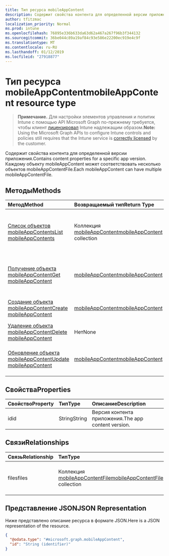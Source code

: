 ```yaml
---
title: Тип ресурса mobileAppContent
description: Содержит свойства контента для определенной версии приложения. Каждому объекту mobileAppContent может соответствовать несколько объектов mobileAppContentFile.
author: tfitzmac
localization_priority: Normal
ms.prod: intune
ms.openlocfilehash: 76895e336b633da63d62a467a267f96b3f344132
ms.sourcegitcommit: 36be044c89a19af84c93e586e22200ec919e4c9f
ms.translationtype: MT
ms.contentlocale: ru-RU
ms.lasthandoff: 01/12/2019
ms.locfileid: "27918877"
---
```

# <a name="mobileappcontent-resource-type"></a><span data-ttu-id="ebfed-104">Тип ресурса mobileAppContent</span><span class="sxs-lookup"><span data-stu-id="ebfed-104">mobileAppContent resource type</span></span>

> <span data-ttu-id="ebfed-105">**Примечание.** Для настройки элементов управления и политик Intune с помощью API Microsoft Graph по-прежнему требуется, чтобы клиент [лицензировал](https://go.microsoft.com/fwlink/?linkid=839381) Intune надлежащим образом.</span><span class="sxs-lookup"><span data-stu-id="ebfed-105">**Note:** Using the Microsoft Graph APIs to configure Intune controls and policies still requires that the Intune service is [correctly licensed](https://go.microsoft.com/fwlink/?linkid=839381) by the customer.</span></span>

<span data-ttu-id="ebfed-106">Содержит свойства контента для определенной версии приложения.</span><span class="sxs-lookup"><span data-stu-id="ebfed-106">Contains content properties for a specific app version.</span></span> <span data-ttu-id="ebfed-107">Каждому объекту mobileAppContent может соответствовать несколько объектов mobileAppContentFile.</span><span class="sxs-lookup"><span data-stu-id="ebfed-107">Each mobileAppContent can have multiple mobileAppContentFile.</span></span>
## <a name="methods"></a><span data-ttu-id="ebfed-108">Методы</span><span class="sxs-lookup"><span data-stu-id="ebfed-108">Methods</span></span>
|<span data-ttu-id="ebfed-109">Метод</span><span class="sxs-lookup"><span data-stu-id="ebfed-109">Method</span></span>|<span data-ttu-id="ebfed-110">Возвращаемый тип</span><span class="sxs-lookup"><span data-stu-id="ebfed-110">Return Type</span></span>|<span data-ttu-id="ebfed-111">Описание</span><span class="sxs-lookup"><span data-stu-id="ebfed-111">Description</span></span>|
|:---|:---|:---|
|[<span data-ttu-id="ebfed-112">Список объектов mobileAppContents</span><span class="sxs-lookup"><span data-stu-id="ebfed-112">List mobileAppContents</span></span>](../api/intune-apps-mobileappcontent-list.md)|<span data-ttu-id="ebfed-113">Коллекция [mobileAppContent](../resources/intune-apps-mobileappcontent.md)</span><span class="sxs-lookup"><span data-stu-id="ebfed-113">[mobileAppContent](../resources/intune-apps-mobileappcontent.md) collection</span></span>|<span data-ttu-id="ebfed-114">Список свойств и связей объектов [mobileAppContent](../resources/intune-apps-mobileappcontent.md).</span><span class="sxs-lookup"><span data-stu-id="ebfed-114">List properties and relationships of the [mobileAppContent](../resources/intune-apps-mobileappcontent.md) objects.</span></span>|
|[<span data-ttu-id="ebfed-115">Получение объекта mobileAppContent</span><span class="sxs-lookup"><span data-stu-id="ebfed-115">Get mobileAppContent</span></span>](../api/intune-apps-mobileappcontent-get.md)|[<span data-ttu-id="ebfed-116">mobileAppContent</span><span class="sxs-lookup"><span data-stu-id="ebfed-116">mobileAppContent</span></span>](../resources/intune-apps-mobileappcontent.md)|<span data-ttu-id="ebfed-117">Чтение свойств и связей объекта [mobileAppContent](../resources/intune-apps-mobileappcontent.md).</span><span class="sxs-lookup"><span data-stu-id="ebfed-117">Read properties and relationships of the [mobileAppContent](../resources/intune-apps-mobileappcontent.md) object.</span></span>|
|[<span data-ttu-id="ebfed-118">Создание объекта mobileAppContent</span><span class="sxs-lookup"><span data-stu-id="ebfed-118">Create mobileAppContent</span></span>](../api/intune-apps-mobileappcontent-create.md)|[<span data-ttu-id="ebfed-119">mobileAppContent</span><span class="sxs-lookup"><span data-stu-id="ebfed-119">mobileAppContent</span></span>](../resources/intune-apps-mobileappcontent.md)|<span data-ttu-id="ebfed-120">Создание объекта [mobileAppContent](../resources/intune-apps-mobileappcontent.md).</span><span class="sxs-lookup"><span data-stu-id="ebfed-120">Create a new [mobileAppContent](../resources/intune-apps-mobileappcontent.md) object.</span></span>|
|[<span data-ttu-id="ebfed-121">Удаление объекта mobileAppContent</span><span class="sxs-lookup"><span data-stu-id="ebfed-121">Delete mobileAppContent</span></span>](../api/intune-apps-mobileappcontent-delete.md)|<span data-ttu-id="ebfed-122">Нет</span><span class="sxs-lookup"><span data-stu-id="ebfed-122">None</span></span>|<span data-ttu-id="ebfed-123">Удаляет объект [mobileAppContent](../resources/intune-apps-mobileappcontent.md).</span><span class="sxs-lookup"><span data-stu-id="ebfed-123">Deletes a [mobileAppContent](../resources/intune-apps-mobileappcontent.md).</span></span>|
|[<span data-ttu-id="ebfed-124">Обновление объекта mobileAppContent</span><span class="sxs-lookup"><span data-stu-id="ebfed-124">Update mobileAppContent</span></span>](../api/intune-apps-mobileappcontent-update.md)|[<span data-ttu-id="ebfed-125">mobileAppContent</span><span class="sxs-lookup"><span data-stu-id="ebfed-125">mobileAppContent</span></span>](../resources/intune-apps-mobileappcontent.md)|<span data-ttu-id="ebfed-126">Обновление свойств объекта [mobileAppContent](../resources/intune-apps-mobileappcontent.md).</span><span class="sxs-lookup"><span data-stu-id="ebfed-126">Update the properties of a [mobileAppContent](../resources/intune-apps-mobileappcontent.md) object.</span></span>|

## <a name="properties"></a><span data-ttu-id="ebfed-127">Свойства</span><span class="sxs-lookup"><span data-stu-id="ebfed-127">Properties</span></span>
|<span data-ttu-id="ebfed-128">Свойство</span><span class="sxs-lookup"><span data-stu-id="ebfed-128">Property</span></span>|<span data-ttu-id="ebfed-129">Тип</span><span class="sxs-lookup"><span data-stu-id="ebfed-129">Type</span></span>|<span data-ttu-id="ebfed-130">Описание</span><span class="sxs-lookup"><span data-stu-id="ebfed-130">Description</span></span>|
|:---|:---|:---|
|<span data-ttu-id="ebfed-131">id</span><span class="sxs-lookup"><span data-stu-id="ebfed-131">id</span></span>|<span data-ttu-id="ebfed-132">String</span><span class="sxs-lookup"><span data-stu-id="ebfed-132">String</span></span>|<span data-ttu-id="ebfed-133">Версия контента приложения.</span><span class="sxs-lookup"><span data-stu-id="ebfed-133">The app content version.</span></span>|

## <a name="relationships"></a><span data-ttu-id="ebfed-134">Связи</span><span class="sxs-lookup"><span data-stu-id="ebfed-134">Relationships</span></span>
|<span data-ttu-id="ebfed-135">Связь</span><span class="sxs-lookup"><span data-stu-id="ebfed-135">Relationship</span></span>|<span data-ttu-id="ebfed-136">Тип</span><span class="sxs-lookup"><span data-stu-id="ebfed-136">Type</span></span>|<span data-ttu-id="ebfed-137">Описание</span><span class="sxs-lookup"><span data-stu-id="ebfed-137">Description</span></span>|
|:---|:---|:---|
|<span data-ttu-id="ebfed-138">files</span><span class="sxs-lookup"><span data-stu-id="ebfed-138">files</span></span>|<span data-ttu-id="ebfed-139">Коллекция [mobileAppContentFile](../resources/intune-apps-mobileappcontentfile.md)</span><span class="sxs-lookup"><span data-stu-id="ebfed-139">[mobileAppContentFile](../resources/intune-apps-mobileappcontentfile.md) collection</span></span>|<span data-ttu-id="ebfed-140">Список файлов для этой версии контента приложения.</span><span class="sxs-lookup"><span data-stu-id="ebfed-140">The list of files for this app content version.</span></span>|

## <a name="json-representation"></a><span data-ttu-id="ebfed-141">Представление JSON</span><span class="sxs-lookup"><span data-stu-id="ebfed-141">JSON Representation</span></span>
<span data-ttu-id="ebfed-142">Ниже представлено описание ресурса в формате JSON.</span><span class="sxs-lookup"><span data-stu-id="ebfed-142">Here is a JSON representation of the resource.</span></span>
<!-- {
  "blockType": "resource",
  "keyProperty": "id",
  "@odata.type": "microsoft.graph.mobileAppContent"
}
-->
``` json
{
  "@odata.type": "#microsoft.graph.mobileAppContent",
  "id": "String (identifier)"
}
```



